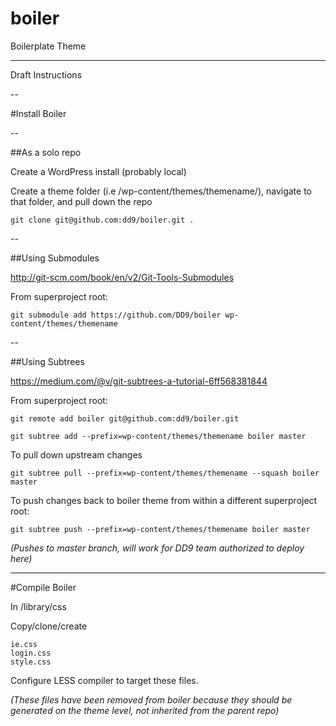 # boiler
Boilerplate Theme

----
Draft Instructions

--

#Install Boiler

--

##As a solo repo

Create a WordPress install (probably local)

Create a theme folder (i.e /wp-content/themes/themename/), navigate to that folder, and pull down the repo

```
git clone git@github.com:dd9/boiler.git .
```

--

##Using Submodules

http://git-scm.com/book/en/v2/Git-Tools-Submodules

From superproject root: 

```
git submodule add https://github.com/DD9/boiler wp-content/themes/themename
```

--

##Using Subtrees

https://medium.com/@v/git-subtrees-a-tutorial-6ff568381844

From superproject root: 

```
git remote add boiler git@github.com:dd9/boiler.git

git subtree add --prefix=wp-content/themes/themename boiler master
```

To pull down upstream changes

```
git subtree pull --prefix=wp-content/themes/themename --squash boiler master
```

To push changes back to boiler theme from within a different superproject root:

```
git subtree push --prefix=wp-content/themes/themename boiler master
```
*(Pushes to master branch, will work for DD9 team authorized to deploy here)*

---

#Compile Boiler

In /library/css

Copy/clone/create

```
ie.css
login.css
style.css
```
Configure LESS compiler to target these files.

*(These files have been removed from boiler because they should be generated on the theme level, not inherited from the parent repo)*




